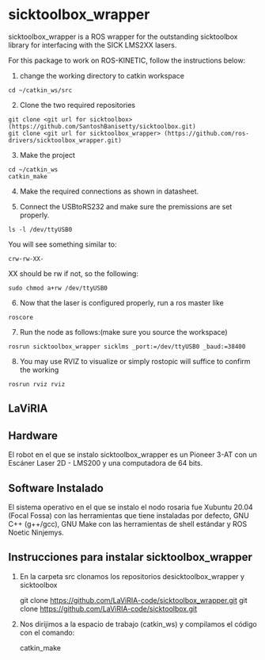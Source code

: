 # sicktoolbox_wrapper
sicktoolbox_wrapper is a ROS wrapper for the outstanding sicktoolbox library for interfacing with the SICK LMS2XX lasers.

For this package to work on ROS-KINETIC, follow the instructions below:

1. change the working directory to catkin workspace
```
cd ~/catkin_ws/src
```

2. Clone the two required repositories
```
git clone <git url for sicktoolbox> (https://github.com/SantoshBanisetty/sicktoolbox.git)
git clone <git url for sicktoolbox_wrapper> (https://github.com/ros-drivers/sicktoolbox_wrapper.git)
```

3. Make the project
```
cd ~/catkin_ws
catkin_make
```

4. Make the required connections as shown in datasheet. 

5. Connect the USBtoRS232 and make sure the premissions are set properly.
```
ls -l /dev/ttyUSB0
``` 
You will see something similar to:
```
crw-rw-XX-
```
XX should be rw if not, so the following:
```
sudo chmod a+rw /dev/ttyUSB0
```

6. Now that the laser is configured properly, run a ros master like
```
roscore
```

7. Run the node as follows:(make sure you source the workspace)
```
rosrun sicktoolbox_wrapper sicklms _port:=/dev/ttyUSB0 _baud:=38400
```

8. You may use RVIZ to visualize or simply rostopic will suffice to confirm the working
```
rosrun rviz rviz
```

 
LaViRIA
-------


Hardware
--------

El robot en el que se instalo sicktoolbox_wrapper es un Pioneer 3-AT con un Escáner Laser 2D - LMS200 y una computadora de 64 bits. 


Software Instalado
------------------

El sistema operativo en el que se instalo el nodo rosaria fue Xubuntu 20.04 (Focal Fossa) con las herramientas que tiene instaladas por defecto, GNU C++ (g++/gcc), GNU Make con las herramientas de shell estándar y ROS Noetic Ninjemys. 


Instrucciones para instalar sicktoolbox_wrapper
-----------------------------------------------

1. En la carpeta src clonamos los repositorios desicktoolbox_wrapper y sicktoolbox

   git clone https://github.com/LaViRIA-code/sicktoolbox_wrapper.git
   git clone https://github.com/LaViRIA-code/sicktoolbox.git

2. Nos dirijimos a la espacio de trabajo (catkin_ws) y compilamos el código con el comando:

   catkin_make
